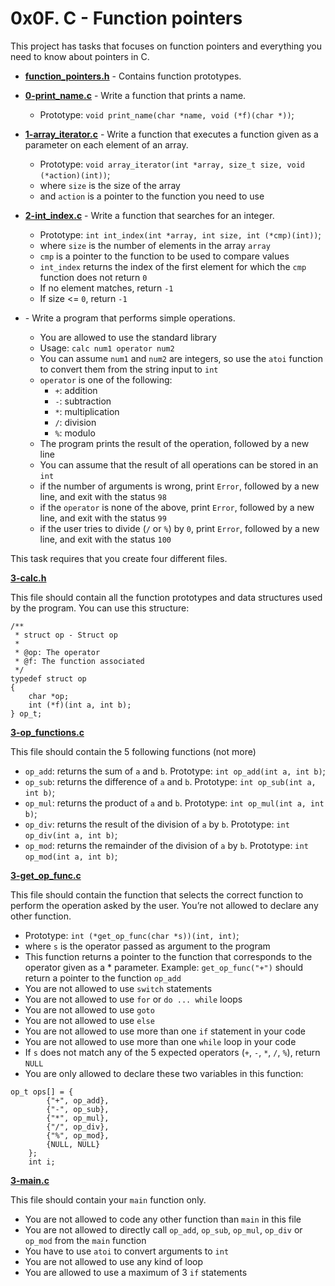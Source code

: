 # 0x0F. C - Function pointers
This project has tasks that focuses on function pointers and everything you need to know about pointers in C.

* **[function_pointers.h](./function_pointers.h)** - Contains function prototypes.
* **[0-print_name.c](./0-print_name.c)** - Write a function that prints a name.
    * Prototype: `void print_name(char *name, void (*f)(char *))`;
* **[1-array_iterator.c](./1-array_iterator.c)** - Write a function that executes a function given as a parameter on each element of an array.
    * Prototype: `void array_iterator(int *array, size_t size, void (*action)(int))`;
    * where `size` is the size of the array
    * and `action` is a pointer to the function you need to use
* **[2-int_index.c](./2-int_index.c)** - Write a function that searches for an integer.
    * Prototype: `int int_index(int *array, int size, int (*cmp)(int))`;
    * where `size` is the number of elements in the array `array`
    * `cmp` is a pointer to the function to be used to compare values
    * `int_index` returns the index of the first element for which the `cmp` function does not return `0`
    * If no element matches, return `-1`
    * If size <= `0`, return `-1`

* **[]()** - Write a program that performs simple operations.
    * You are allowed to use the standard library
    * Usage: `calc num1 operator num2`
    * You can assume `num1` and `num2` are integers, so use the `atoi` function to convert them from the string input to `int`
    * `operator` is one of the following:
        * `+`: addition
        * `-`: subtraction
        * `*`: multiplication
        * `/`: division
        * `%`: modulo
    * The program prints the result of the operation, followed by a new line
    * You can assume that the result of all operations can be stored in an `int`
    * if the number of arguments is wrong, print `Error`, followed by a new line, and exit with the status `98`
    * if the `operator` is none of the above, print `Error`, followed by a new line, and exit with the status `99`
    * if the user tries to divide (`/` or `%`) by `0`, print `Error`, followed by a new line, and exit with the status `100`

This task requires that you create four different files.

**[3-calc.h](./3-calc.h)**

This file should contain all the function prototypes and data structures used by the program. You can use this structure:
```
/**
 * struct op - Struct op
 *
 * @op: The operator
 * @f: The function associated
 */
typedef struct op
{
    char *op;
    int (*f)(int a, int b);
} op_t;
```

**[3-op_functions.c](./3-op_functions.c)**

This file should contain the 5 following functions (not more)
* `op_add`: returns the sum of `a` and `b`. Prototype: `int op_add(int a, int b)`;
* `op_sub`: returns the difference of `a` and `b`. Prototype: `int op_sub(int a, int b)`;
* `op_mul`: returns the product of `a` and `b`. Prototype: `int op_mul(int a, int b)`;
* `op_div`: returns the result of the division of `a` by `b`. Prototype: `int op_div(int a, int b)`;
* `op_mod`: returns the remainder of the division of `a` by `b`. Prototype: `int op_mod(int a, int b)`;

**[3-get_op_func.c](./3-get_op_func.c)**

This file should contain the function that selects the correct function to perform the operation asked by the user. You’re not allowed to declare any other function.

* Prototype: `int (*get_op_func(char *s))(int, int)`;
* where `s` is the operator passed as argument to the program
* This function returns a pointer to the function that corresponds to the operator given as a * parameter. Example: `get_op_func("+")` should return a pointer to the function `op_add`
* You are not allowed to use `switch` statements
* You are not allowed to use `for` or `do ... while` loops
* You are not allowed to use `goto`
* You are not allowed to use `else`
* You are not allowed to use more than one `if` statement in your code
* You are not allowed to use more than one `while` loop in your code
* If `s` does not match any of the 5 expected operators (`+`, `-`, `*`, `/`, `%`), return `NULL`
* You are only allowed to declare these two variables in this function:

```
op_t ops[] = {
        {"+", op_add},
        {"-", op_sub},
        {"*", op_mul},
        {"/", op_div},
        {"%", op_mod},
        {NULL, NULL}
    };
    int i;
```

**[3-main.c](./3-main.c)**

This file should contain your `main` function only.
* You are not allowed to code any other function than `main` in this file
* You are not allowed to directly call `op_add`, `op_sub`, `op_mul`, `op_div` or `op_mod` from the `main` function
* You have to use `atoi` to convert arguments to `int`
* You are not allowed to use any kind of loop
* You are allowed to use a maximum of 3 `if` statements